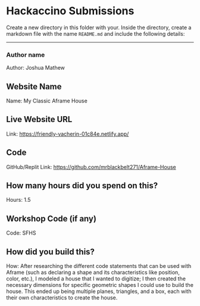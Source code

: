 # Hackaccino Submissions

Create a new directory in this folder with your. Inside the directory, create a markdown file with the name `README.md` and include the following details:

---

### Author name

Author: Joshua Mathew

## Website Name

Name: My Classic Aframe House

## Live Website URL

Link: https://friendly-vacherin-01c84e.netlify.app/

## Code

GitHub/Replit Link: https://github.com/mrblackbelt271/Aframe-House

## How many hours did you spend on this?

Hours: 1.5

## Workshop Code (if any)

Code: SFHS

## How did you build this?

How: After researching the different code statements that can be used with Aframe (such as declaring a shape and its characteristics like position, color, etc.), I modeled a house that I wanted to digitize; I then created the necessary dimensions for specific geometric shapes I could use to build the house. This ended up being multiple planes, triangles, and a box, each with their own characteristics to create the house.

